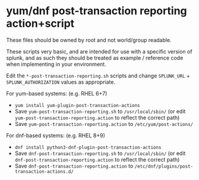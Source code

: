 # yum/dnf post-transaction reporting action+script

These files should be owned by root and not world/group readable.

These scripts very basic, and are intended for use with a specific version of splunk, and as such they should be treated as example / reference code when implementing in your environment.

Edit the `*-post-transaction-reporting.sh` scripts and change `SPLUNK_URL` + `SPLUNK_AUTHORIZATION` values as appropriate.

For yum-based systems: (e.g. RHEL 6+7)
- `yum install yum-plugin-post-transaction-actions`
- Save `yum-post-transaction-reporting.sh` to `/usr/local/sbin/` (or edit `yum-post-transaction-reporting.action` to reflect the correct path)
- Save `yum-post-transaction-reporting.action` to `/etc/yum/post-actions/`

For dnf-based systems: (e.g. RHEL 8+9)
- `dnf install python3-dnf-plugin-post-transaction-actions`
- Save `dnf-post-transaction-reporting.sh` to `/usr/local/sbin/` (or edit `dnf-post-transaction-reporting.action` to reflect the correct path)
- Save `dnf-post-transaction-reporting.action` to `/etc/dnf/plugins/post-transaction-actions.d/`


